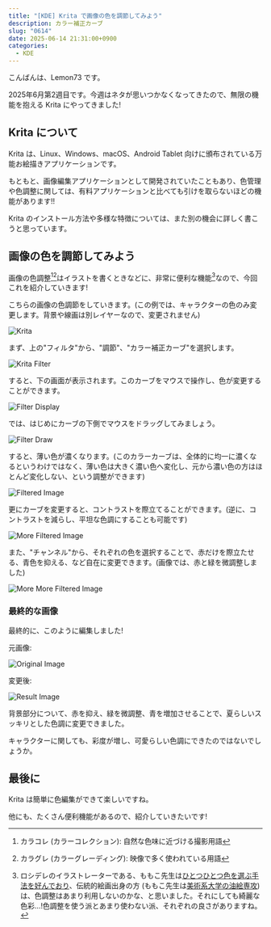 ```yaml
---
title: "[KDE] Krita で画像の色を調節してみよう"
description: カラー補正カーブ
slug: "0614"
date: 2025-06-14 21:31:00+0900
categories:
  - KDE
---
```


こんばんは、Lemon73 です。

2025年6月第2週目です。今週はネタが思いつかなくなってきたので、無限の機能を抱える Krita にやってきました!

## Krita について

Krita は、Linux、Windows、macOS、Android Tablet 向けに頒布されている万能お絵描きアプリケーションです。

もともと、画像編集アプリケーションとして開発されていたこともあり、色管理や色調整に関しては、有料アプリケーションと比べても引けを取らないほどの機能があります!!

Krita のインストール方法や多様な特徴については、また別の機会に詳しく書こうと思っています。

## 画像の色を調節してみよう

画像の色調整[^cc][^cg]はイラストを書くときなどに、非常に便利な機能[^mmc]なので、今回これを紹介していきます!

[^cc]: カラコレ (カラーコレクション): 自然な色味に近づける撮影用語
[^cg]: カラグレ (カラーグレーディング): 映像で多く使われている用語
[^mmc]: ロシデレのイラストレーターである、ももこ先生は[ひとつひとつ色を選ぶ手法を好んでおり](https://www.pixivision.net/ja/a/10352#:~:text=影を塗るときに乗算レイヤーを使わず、ひとつひとつ色を選んでいる)、伝統的絵画出身の方 (ももこ先生は[美術系大学の油絵専攻](https://www.pixivision.net/ja/a/10352#:~:text=絵画について学べる大学に進学しました。専攻は油絵です。)) は、色調整はあまり利用しないのかな、と思いました。それにしても綺麗な色彩…!色調整を使う派とあまり使わない派、それぞれの良さがありますね。

こちらの画像の色調節をしていきます。(この例では、キャラクターの色のみ変更します。背景や線画は別レイヤーなので、変更されません)

![Krita](/images/kde/20250614-kde-krita-01.png)

まず、上の"フィルタ"から、"調節"、"カラー補正カーブ"を選択します。

![Krita Filter](/images/kde/20250614-kde-krita-02.png)

すると、下の画面が表示されます。このカーブをマウスで操作し、色が変更することができます。

![Filter Display](/images/kde/20250614-kde-krita-03.png)

では、はじめにカーブの下側でマウスをドラッグしてみましょう。

![Filter Draw](/images/kde/20250614-kde-krita-04.png)

すると、薄い色が濃くなります。(このカラーカーブは、全体的に均一に濃くなるというわけではなく、薄い色は大きく濃い色へ変化し、元から濃い色の方はほとんど変化しない、という調整ができます)

![Filtered Image](/images/kde/20250614-kde-krita-05.png)

更にカーブを変更すると、コントラストを際立てることができます。(逆に、コントラストを減らし、平坦な色調にすることも可能です)

![More Filtered Image](/images/kde/20250614-kde-krita-06.png)

また、"チャンネル"から、それぞれの色を選択することで、赤だけを際立たせる、青色を抑える、など自在に変更できます。(画像では、赤と緑を微調整しました)

![More More Filtered Image](/images/kde/20250614-kde-krita-07.png)

### 最終的な画像

最終的に、このように編集しました!

元画像:

![Original Image](/images/kde/20250614-kde-krita-08.png)

変更後:

![Result Image](/images/kde/20250614-kde-krita-09.png)

背景部分について、赤を抑え、緑を微調整、青を増加させることで、夏らしいスッキリとした色調に変更できました。

キャラクターに関しても、彩度が増し、可愛らしい色調にできたのではないでしょうか。

## 最後に

Krita は簡単に色編集ができて楽しいですね。

他にも、たくさん便利機能があるので、紹介していきたいです!
